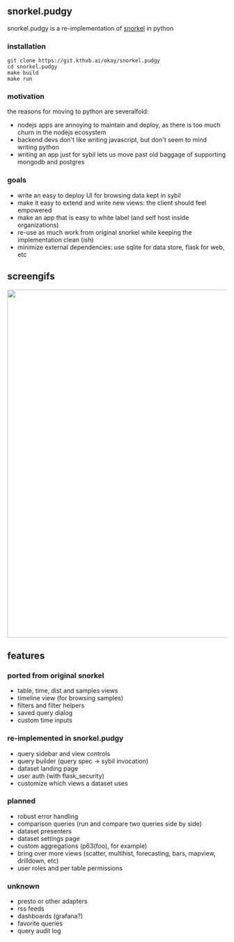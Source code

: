 ## snorkel.pudgy

snorkel.pudgy is a re-implementation of [snorkel](https://github.com/logv/snorkel) in python



### installation

```
git clone https://git.kthxb.ai/okay/snorkel.pudgy
cd snorkel.pudgy
make build
make run
```

### motivation

the reasons for moving to python are severalfold:

* nodejs apps are annoying to maintain and deploy, as there is too much churn in the nodejs ecosystem
* backend devs don't like writing javascript, but don't seem to mind writing python
* writing an app just for sybil lets us move past old baggage of supporting mongodb and postgres

### goals

* write an easy to deploy UI for browsing data kept in sybil
* make it easy to extend and write new views: the client should feel empowered
* make an app that is easy to white label (and self host inside organizations)
* re-use as much work from original snorkel while keeping the implementation clean (ish)
* minimize external dependencies: use sqlite for data store, flask for web, etc

## screengifs

<img src="https://git.kthxb.ai/okay/snorkel.pudgy/raw/docs/images/table.gif" width="800"/>

## features

### ported from original snorkel

* table, time, dist and samples views
* timeline view (for browsing samples)
* filters and filter helpers
* saved query dialog
* custom time inputs

### re-implemented in snorkel.pudgy

* query sidebar and view controls
* query builder (query spec -> sybil invocation)
* dataset landing page
* user auth (with flask_security)
* customize which views a dataset uses


### planned

* robust error handling
* comparison queries (run and compare two queries side by side)
* dataset presenters
* dataset settings page
* custom aggregations (p63(foo), for example)
* bring over more views (scatter, multihist, forecasting, bars, mapview, drilldown, etc)
* user roles and per table permissions

### unknown

* presto or other adapters
* rss feeds
* dashboards (grafana?)
* favorite queries
* query audit log

